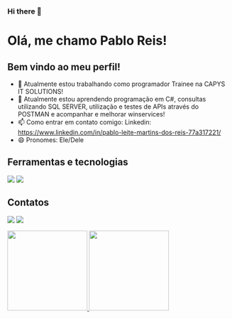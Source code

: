 ### Hi there 👋

# Olá, me chamo Pablo Reis!
## Bem vindo ao meu perfil!

- 🔭 Atualmente estou trabalhando como programador Trainee na CAPYS IT SOLUTIONS!
- 🌱 Atualmente estou aprendendo programação em C#, consultas utilizando SQL SERVER, utilização e testes de APIs através do POSTMAN e acompanhar e melhorar winservices!
- 📫 Como entrar em contato comigo: Linkedin: https://www.linkedin.com/in/pablo-leite-martins-dos-reis-77a317221/
- 😄 Pronomes: Ele/Dele

## Ferramentas e tecnologias

<img loading="lazy" src="https://cdn.jsdelivr.net/gh/devicons/devicon/icons/csharp/csharp-original.svg" /> <img src="https://cdn.jsdelivr.net/gh/devicons/devicon/icons/microsoftsqlserver/microsoftsqlserver-plain.svg" />

## Contatos

<div>

<a href = "mailto:pablo16072002@gmail.com"><img loading="lazy" src="https://img.shields.io/badge/Gmail-D14836?style=for-the-badge&logo=gmail&logoColor=white" target="_blank"></a>
<a href="https://www.linkedin.com/in/pablo-leite-martins-dos-reis-77a317221/" target="_blank"><img loading="lazy" src="https://img.shields.io/badge/-LinkedIn-%230077B5?style=for-the-badge&logo=linkedin&logoColor=white" target="_blank"></a>   
</div>


<div>
<a href="https://github.com/Pablo-Reis">
<img loading="lazy" height="180em" src="https://github-readme-stats.vercel.app/api/top-langs/?username=Pablo-Reis&layout=compact&langs_count=7&theme=dracula"/>
<img loading="lazy" height="180em" src="https://github-readme-stats.vercel.app/api?username=Pablo-Reis&show_icons=true&theme=dracula&include_all_commits=true&count_private=true"/>
</div>
